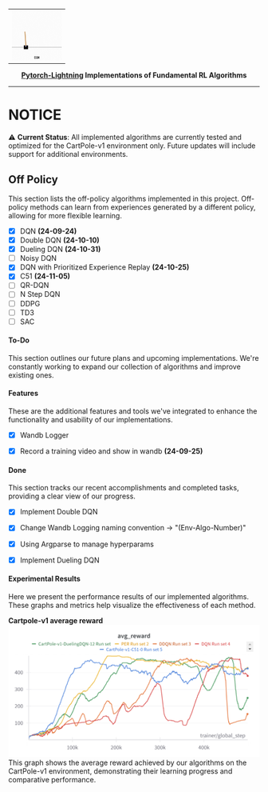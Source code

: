 <table>
  <tr>
    <td><img src="/results/dqn_cartpole.gif" width="100" height="100"></td>
</table>

<div align="center">

**[Pytorch-Lightning](https://github.com/Lightning-AI/pytorch-lightning) Implementations of Fundamental RL Algorithms**
______________________________________________________________________

</div>



# NOTICE
⚠️ **Current Status**: All implemented algorithms are currently tested and optimized for the CartPole-v1 environment only. Future updates will include support for additional environments.


## Off Policy

This section lists the off-policy algorithms implemented in this project. Off-policy methods can learn from experiences generated by a different policy, allowing for more flexible learning.
- [x] DQN **(24-09-24)**
- [x] Double DQN **(24-10-10)**
- [x] Dueling DQN **(24-10-31)**
- [ ] Noisy DQN
- [x] DQN with Prioritized Experience Replay **(24-10-25)**
- [x] C51 **(24-11-05)**
- [ ] QR-DQN
- [ ] N Step DQN
- [ ] DDPG
- [ ] TD3
- [ ] SAC

#### To-Do
This section outlines our future plans and upcoming implementations. We're constantly working to expand our collection of algorithms and improve existing ones.



#### Features

These are the additional features and tools we've integrated to enhance the functionality and usability of our implementations.
- [x] Wandb Logger
- [x] Record a training video and show in wandb **(24-09-25)**


#### Done

This section tracks our recent accomplishments and completed tasks, providing a clear view of our progress.
- [X] Implement Double DQN
- [x] Change Wandb Logging naming convention -> "(Env-Algo-Number)"
- [x] Using Argparse to manage hyperparams
- [x] Implement Dueling DQN


#### Experimental Results
Here we present the performance results of our implemented algorithms. These graphs and metrics help visualize the effectiveness of each method.

**Cartpole-v1 average reward**
![avg_reward](results/avg_reward.png)
This graph shows the average reward achieved by our algorithms on the CartPole-v1 environment, demonstrating their learning progress and comparative performance.
